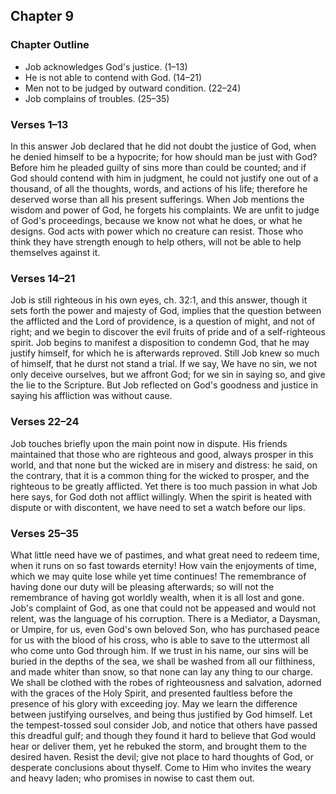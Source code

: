 ## Chapter 9

### Chapter Outline

- Job acknowledges God's justice. (1–13)
- He is not able to contend with God. (14–21)
- Men not to be judged by outward condition. (22–24)
- Job complains of troubles. (25–35)

### Verses 1–13

In this answer Job declared that he did not doubt the justice of God, when he denied himself to be a hypocrite; for how should man be just with God? Before him he pleaded guilty of sins more than could be counted; and if God should contend with him in judgment, he could not justify one out of a thousand, of all the thoughts, words, and actions of his life; therefore he deserved worse than all his present sufferings. When Job mentions the wisdom and power of God, he forgets his complaints. We are unfit to judge of God's proceedings, because we know not what he does, or what he designs. God acts with power which no creature can resist. Those who think they have strength enough to help others, will not be able to help themselves against it.

### Verses 14–21

Job is still righteous in his own eyes, ch. 32:1, and this answer, though it sets forth the power and majesty of God, implies that the question between the afflicted and the Lord of providence, is a question of might, and not of right; and we begin to discover the evil fruits of pride and of a self-righteous spirit. Job begins to manifest a disposition to condemn God, that he may justify himself, for which he is afterwards reproved. Still Job knew so much of himself, that he durst not stand a trial. If we say, We have no sin, we not only deceive ourselves, but we affront God; for we sin in saying so, and give the lie to the Scripture. But Job reflected on God's goodness and justice in saying his affliction was without cause.

### Verses 22–24

Job touches briefly upon the main point now in dispute. His friends maintained that those who are righteous and good, always prosper in this world, and that none but the wicked are in misery and distress: he said, on the contrary, that it is a common thing for the wicked to prosper, and the righteous to be greatly afflicted. Yet there is too much passion in what Job here says, for God doth not afflict willingly. When the spirit is heated with dispute or with discontent, we have need to set a watch before our lips.

### Verses 25–35

What little need have we of pastimes, and what great need to redeem time, when it runs on so fast towards eternity! How vain the enjoyments of time, which we may quite lose while yet time continues! The remembrance of having done our duty will be pleasing afterwards; so will not the remembrance of having got worldly wealth, when it is all lost and gone. Job's complaint of God, as one that could not be appeased and would not relent, was the language of his corruption. There is a Mediator, a Daysman, or Umpire, for us, even God's own beloved Son, who has purchased peace for us with the blood of his cross, who is able to save to the uttermost all who come unto God through him. If we trust in his name, our sins will be buried in the depths of the sea, we shall be washed from all our filthiness, and made whiter than snow, so that none can lay any thing to our charge. We shall be clothed with the robes of righteousness and salvation, adorned with the graces of the Holy Spirit, and presented faultless before the presence of his glory with exceeding joy. May we learn the difference between justifying ourselves, and being thus justified by God himself. Let the tempest-tossed soul consider Job, and notice that others have passed this dreadful gulf; and though they found it hard to believe that God would hear or deliver them, yet he rebuked the storm, and brought them to the desired haven. Resist the devil; give not place to hard thoughts of God, or desperate conclusions about thyself. Come to Him who invites the weary and heavy laden; who promises in nowise to cast them out.

